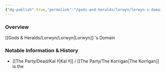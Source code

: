 ```yaml
---
{"dg-publish":true,"permalink":"/gods-and-heralds/lorwyn/lorwyn-s-domain/","tags":["Location"],"noteIcon":"","created":"2024-12-18T14:57:33.340+00:00","updated":"2024-12-18T14:59:26.215+00:00"}
---
```



### Overview
[[Gods & Heralds/Lorwyn/Lorwyn\|Lorwyn]] 's Domain

### Notable Information & History 
- [[The Party/Dead/Kal ‡\|Kal ‡]] / [[The Party/The Korrigan\|The Korrigan]] is the 